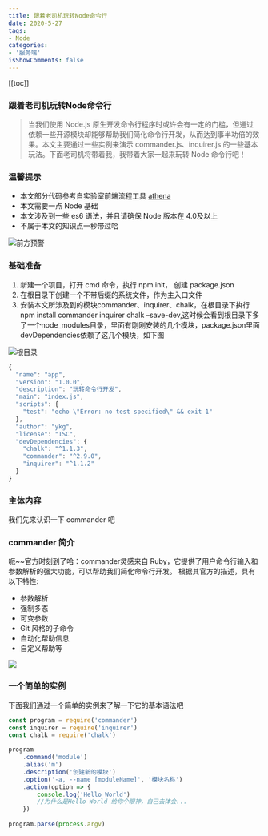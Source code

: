 ```yaml
--- 
title: 跟着老司机玩转Node命令行
date: 2020-5-27
tags:
- Node
categories: 
- '服务端'
isShowComments: false
---
```


<Boxx/>

[[toc]]

### 跟着老司机玩转Node命令行

> 当我们使用 Node.js 原生开发命令行程序时或许会有一定的门槛，但通过依赖一些开源模块却能够帮助我们简化命令行开发，从而达到事半功倍的效果。本文主要通过一些实例来演示 commander.js、inquirer.js 的一些基本玩法。下面老司机将带着我，我带着大家一起来玩转 Node 命令行吧！

### 温馨提示
- 本文部分代码参考自实验室前端流程工具 [athena](https://github.com/o2team/athena)
- 本文需要一点 Node 基础
- 本文涉及到一些 es6 语法，并且请确保 Node 版本在 4.0及以上
- 不属于本文的知识点一秒带过哈

![前方预警](/img/node-commandline/前方预警.png)

### 基础准备

1. 新建一个项目，打开 cmd 命令，执行 npm init， 创建 package.json
2. 在根目录下创建一个不带后缀的系统文件，作为主入口文件
3. 安装本文所涉及到的模块commander、inquirer、chalk，在根目录下执行 npm install commander inquirer chalk –save-dev,这时候会看到根目录下多了一个node_modules目录，里面有刚刚安装的几个模块，package.json里面devDependencies依赖了这几个模块，如下图

![根目录](/znote/img/node-commandline/根目录.jpg)

```javascript
{
  "name": "app",
  "version": "1.0.0",
  "description": "玩转命令行开发",
  "main": "index.js",
  "scripts": {
    "test": "echo \"Error: no test specified\" && exit 1"
  },
  "author": "ykg",
  "license": "ISC",
  "devDependencies": {
    "chalk": "^1.1.3",
    "commander": "^2.9.0",
    "inquirer": "^1.1.2"
  }
}
```

### 主体内容
我们先来认识一下 commander 吧

### commander 简介
呃~~官方时刻到了哈：commander灵感来自 Ruby，它提供了用户命令行输入和参数解析的强大功能，可以帮助我们简化命令行开发。
根据其官方的描述，具有以下特性:

- 参数解析
- 强制多态
- 可变参数
- Git 风格的子命令
- 自动化帮助信息
- 自定义帮助等

![](/znote/img/node-commandline/能不能官方点.jpg)

### 一个简单的实例

下面我们通过一个简单的实例来了解一下它的基本语法吧

```javascript
const program = require('commander')
const inquirer = require('inquirer')
const chalk = require('chalk')

program
    .command('module')
    .alias('m')
    .description('创建新的模块')
    .option('-a, --name [moduleName]', '模块名称')
    .action(option => {
        console.log('Hello World')
        //为什么是Hello World 给你个眼神，自己去体会...
    })
    
program.parse(process.argv)
```


